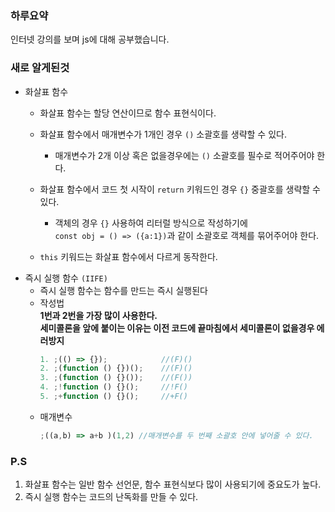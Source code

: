 ### 하루요약
인터넷 강의를 보며 js에 대해 공부했습니다.

### 새로 알게된것

- 화살표 함수  
   - 화살표 함수는 할당 연산이므로 함수 표현식이다.

   - 화살표 함수에서 매개변수가 1개인 경우 `()` 소괄호를 생략할 수 있다.
      - 매개변수가 2개 이상 혹은 없을경우에는 `()` 소괄호를 필수로 적어주어야 한다.
   - 화살표 함수에서 코드 첫 시작이 `return` 키워드인 경우 `{}` 중괄호를 생략할 수 있다.
      - 객체의 경우 `{}` 사용하여 리터럴 방식으로 작성하기에  
      `const obj = () => ({a:1})`과 같이 소괄호로 객체를 묶어주어야 한다. 
   - `this` 키워드는 화살표 함수에서 다르게 동작한다.
- 즉시 실행 함수 `(IIFE)`
   - 즉시 실행 함수는 함수를 만드는 즉시 실행된다
   - 작성법   
   **1번과 2번을 가장 많이 사용한다.**  
   **세미콜론을 앞에 붙이는 이유는 이전 코드에 끝마침에서 세미콜론이 없을경우 에러방지**
      ```js
      1. ;(() => {});            //(F)()
      2. ;(function () {})();    //(F)()
      3. ;(function () {}());    //(F())
      4. ;!function () {}();     //!F()
      5. ;+function () {}();     //+F()
      ``` 
   - 매개변수
      ```js
      ;((a,b) => a+b )(1,2) //매개변수를 두 번째 소괄호 안에 넣어줄 수 있다.
      ```



### P.S
1. 화살표 함수는 일반 함수 선언문, 함수 표현식보다 많이 사용되기에 중요도가 높다.
1. 즉시 실행 함수는 코드의 난독화를 만들 수 있다.

